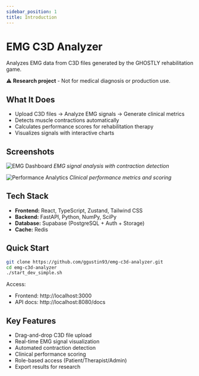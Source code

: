 ```yaml
---
sidebar_position: 1
title: Introduction
---
```


# EMG C3D Analyzer

Analyzes EMG data from C3D files generated by the GHOSTLY rehabilitation game.

⚠️ **Research project** - Not for medical diagnosis or production use.

## What It Does

- Upload C3D files → Analyze EMG signals → Generate clinical metrics
- Detects muscle contractions automatically
- Calculates performance scores for rehabilitation therapy
- Visualizes signals with interactive charts

## Screenshots

![EMG Dashboard](/img/screenshot-v3.png)
*EMG signal analysis with contraction detection*

![Performance Analytics](/img/screenshot-v3-2.png)
*Clinical performance metrics and scoring*

## Tech Stack

- **Frontend:** React, TypeScript, Zustand, Tailwind CSS
- **Backend:** FastAPI, Python, NumPy, SciPy
- **Database:** Supabase (PostgreSQL + Auth + Storage)
- **Cache:** Redis

## Quick Start

```bash
git clone https://github.com/ggustin93/emg-c3d-analyzer.git
cd emg-c3d-analyzer
./start_dev_simple.sh
```

Access:
- Frontend: http://localhost:3000
- API docs: http://localhost:8080/docs

## Key Features

- Drag-and-drop C3D file upload
- Real-time EMG signal visualization
- Automated contraction detection
- Clinical performance scoring
- Role-based access (Patient/Therapist/Admin)
- Export results for research